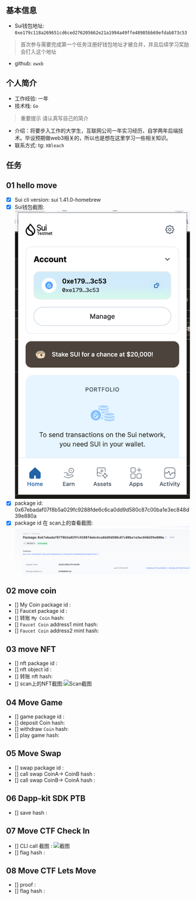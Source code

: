 ## 基本信息
- Sui钱包地址: `0xe179c118a269651cd6ced276205662e21a1994a49ffe48985bb69efdab873c53`
> 首次参与需要完成第一个任务注册好钱包地址才被合并，并且后续学习奖励会打入这个地址
- github: `xwxb`

## 个人简介
- 工作经验: 一年
- 技术栈: `Go` 
> 重要提示 请认真写自己的简介
- 介绍：将要步入工作的大学生，互联网公司一年实习经历，自学两年后端技术。毕设预期做web3相关的，所以也是想在这里学习一些相关知识。
- 联系方式: tg: `XBleach` 

## 任务

##   01 hello move  
- [x] Sui cli version: sui 1.41.0-homebrew
- [x] Sui钱包截图: ![Sui钱包截图](./images/sui-wallet-screenshot.png)
- [x] package id: 0x67ebadaf07f8b5a029fc9288fde6c6ca0dd9d580c87c00ba1e3ec848d39e880a
- [x] package id 在 scan上的查看截图:![Scan截图](./images/helloworld-package.png)

##   02 move coin
- [] My Coin package id : 
- [] Faucet package id : 
- [] 转账 `My Coin` hash:
- [] `Faucet Coin` address1 mint hash:
- [] `Faucet Coin` address2 mint hash:

##   03 move NFT
- [] nft package id :
- [] nft object id : 
- [] 转账 nft  hash:
- [] scan上的NFT截图:![Scan截图](./images/你的图片地址)

##   04 Move Game
- [] game package id :
- [] deposit Coin hash:
- [] withdraw `Coin` hash:
- [] play game hash:

##   05 Move Swap
- [] swap package id :
- [] call swap CoinA-> CoinB  hash :
- [] call swap CoinB-> CoinA  hash :

##   06 Dapp-kit SDK PTB
- [] save hash :

##   07 Move CTF Check In
- [] CLI call 截图 : ![截图](./images/你的图片地址)
- [] flag hash :

##   08 Move CTF Lets Move
- [] proof : 
- [] flag hash :

